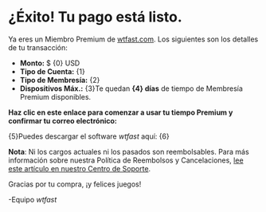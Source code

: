 # ¿Éxito! Tu pago está listo. 

Ya eres un Miembro Premium de [wtfast.com](https://wtfast.com). Los siguientes son los detalles de tu transacción:

* **Monto:** $ {0} USD
* **Tipo de Cuenta:** {1}
* **Tipo de Membresía:** {2}
* **Dispositivos Máx.:** {3}Te quedan **{4} días** de tiempo de Membresía Premium disponibles.

**Haz clic en este enlace para comenzar a usar tu tiempo Premium y confirmar tu correo electrónico:**

{5}Puedes descargar el software *wtfast* aquí:
{6}

**Nota**: Ni los cargos actuales ni los pasados son reembolsables. Para más información sobre nuestra Política de Reembolsos y Cancelaciones, [lee este artículo en nuestro Centro de Soporte](https://wtfast.zendesk.com/hc/en-us/articles/210389223-Refund-and-Cancellation-Policy-). 

Gracias por tu compra, ¡y felices juegos!

-Equipo *wtfast*

